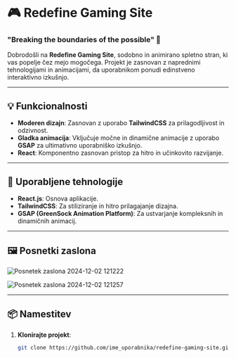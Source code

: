 # 🎮 Redefine Gaming Site

### "Breaking the boundaries of the possible" 🚀

Dobrodošli na **Redefine Gaming Site**, sodobno in animirano spletno stran, ki vas popelje čez mejo mogočega. Projekt je zasnovan z naprednimi tehnologijami in animacijami, da uporabnikom ponudi edinstveno interaktivno izkušnjo.

---

## 💡 Funkcionalnosti

- **Moderen dizajn**: Zasnovan z uporabo **TailwindCSS** za prilagodljivost in odzivnost.
- **Gladka animacija**: Vključuje močne in dinamične animacije z uporabo **GSAP** za ultimativno uporabniško izkušnjo.
- **React**: Komponentno zasnovan pristop za hitro in učinkovito razvijanje.

---

## 🚀 Uporabljene tehnologije

- **React.js**: Osnova aplikacije.
- **TailwindCSS**: Za stiliziranje in hitro prilagajanje dizajna.
- **GSAP (GreenSock Animation Platform)**: Za ustvarjanje kompleksnih in dinamičnih animacij.

---

## 🖼️ Posnetki zaslona

![Posnetek zaslona 2024-12-02 121222](https://github.com/user-attachments/assets/0f95c73f-525e-4b2c-865d-bbf6003f0023)

![Posnetek zaslona 2024-12-02 121257](https://github.com/user-attachments/assets/d648c213-7fa0-4cb0-b4a7-0bed2f281b18)

---

## 📦 Namestitev

1. **Klonirajte projekt**:
   ```bash
   git clone https://github.com/ime_uporabnika/redefine-gaming-site.git
